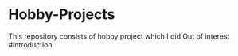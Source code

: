 # Hobby-Projects
This repository consists of  hobby project which I did
Out of interest 
#introduction
